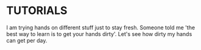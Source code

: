 # TUTORIALS
I am trying hands on different stuff just to stay fresh. Someone told me 'the best way to learn is to get your hands dirty'. Let's see how dirty my hands can get per day.
